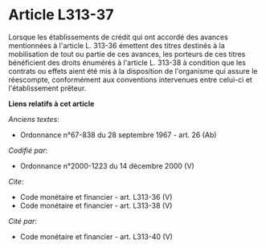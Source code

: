 # Article L313-37

Lorsque les établissements de crédit qui ont accordé des avances mentionnées à l'article L. 313-36 émettent des titres
destinés à la mobilisation de tout ou partie de ces avances, les porteurs de ces titres bénéficient des droits énumérés à
l'article L. 313-38 à condition que les contrats ou effets aient été mis à la disposition de l'organisme qui assure le
réescompte, conformément aux conventions intervenues entre celui-ci et l'établissement prêteur.

**Liens relatifs à cet article**

_Anciens textes_:

  - Ordonnance n°67-838 du 28 septembre 1967 - art. 26 (Ab)

_Codifié par_:

  - Ordonnance n°2000-1223 du 14 décembre 2000 (V)

_Cite_:

  - Code monétaire et financier - art. L313-36 (V)
  - Code monétaire et financier - art. L313-38 (V)

_Cité par_:

  - Code monétaire et financier - art. L313-40 (V)
